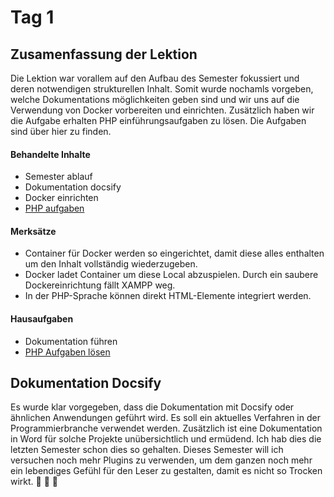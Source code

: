 # Tag 1

## Zusamenfassung der Lektion

Die Lektion war vorallem auf den Aufbau des Semester fokussiert und deren notwendigen strukturellen Inhalt. Somit wurde nochamls vorgeben, welche Dokumentations möglichkeiten geben sind und wir uns auf die Verwendung von Docker vorbereiten und einrichten. Zusätzlich haben wir die Aufgabe erhalten PHP einführungsaufgaben zu lösen. Die Aufgaben sind über hier zu finden.

<!-- tabs:start -->

#### **Behandelte Inhalte**

- Semester ablauf
- Dokumentation docsify
- Docker einrichten
- [PHP aufgaben](../tech/php/README.md)

#### **Merksätze**

- Container für Docker werden so eingerichtet, damit diese alles enthalten um den Inhalt vollständig wiederzugeben.
- Docker ladet Container um diese Local abzuspielen. Durch ein saubere Dockereinrichtung fällt XAMPP weg.
- In der PHP-Sprache können direkt HTML-Elemente integriert werden.

#### **Hausaufgaben**

- Dokumentation führen
- [PHP Aufgaben lösen](../tech/php/README.md)

<!-- tabs:end -->

## Dokumentation Docsify

Es wurde klar vorgegeben, dass die Dokumentation mit Docsify oder ähnlichen Anwendungen geführt wird. Es soll ein aktuelles Verfahren in der Programmierbranche verwendet werden. Zusätzlich ist eine Dokumentation in Word für solche Projekte unübersichtlich und ermüdend.
Ich hab dies die letzten Semester schon dies so gehalten. Dieses Semester will ich versuchen noch mehr Plugins zu verwenden, um dem ganzen noch mehr ein lebendiges Gefühl für den Leser zu gestalten, damit es nicht so Trocken wirkt. :tada: :tada: :tada:

